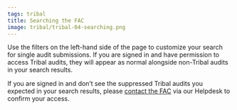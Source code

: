 ```yaml
---
tags: tribal
title: Searching the FAC
image: tribal/tribal-04-searching.png
---
```


Use the filters on the left-hand side of the page to customize your search for single audit submissions. If you are signed in and have permission to access Tribal audits, they will appear as normal alongside non-Tribal audits in your search results.

If you are signed in and don’t see the suppressed Tribal audits you expected in your search results, please [contact the FAC](https://support.fac.gov/hc/en-us/requests/new) via our Helpdesk to confirm your access.
